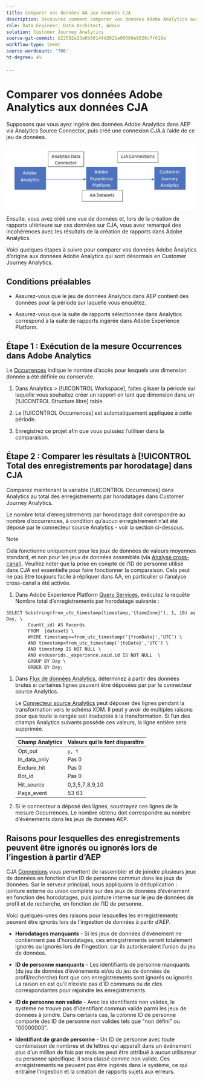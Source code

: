 ```yaml
---
title: Comparer vos données AA aux données CJA
description: Découvrez comment comparer vos données Adobe Analytics aux données dans Customer Journey Analytics
role: Data Engineer, Data Architect, Admin
solution: Customer Journey Analytics
source-git-commit: b22592a13a6b60144d2021a08060e9929c7f619a
workflow-type: tm+mt
source-wordcount: '706'
ht-degree: 4%

---
```



# Comparer vos données Adobe Analytics aux données CJA

Supposons que vous ayez ingéré des données Adobe Analytics dans AEP via Analytics Source Connector, puis créé une connexion CJA à l’aide de ce jeu de données.

![flux de données](assets/compare.png)

Ensuite, vous avez créé une vue de données et, lors de la création de rapports ultérieure sur ces données sur CJA, vous avez remarqué des incohérences avec les résultats de la création de rapports dans Adobe Analytics.

Voici quelques étapes à suivre pour comparer vos données Adobe Analytics d’origine aux données Adobe Analytics qui sont désormais en Customer Journey Analytics.

## Conditions préalables

* Assurez-vous que le jeu de données Analytics dans AEP contient des données pour la période sur laquelle vous enquêtez.

* Assurez-vous que la suite de rapports sélectionnée dans Analytics correspond à la suite de rapports ingérée dans Adobe Experience Platform.


## Étape 1 : Exécution de la mesure Occurrences dans Adobe Analytics

Le [Occurrences](https://experienceleague.adobe.com/docs/analytics/components/metrics/occurrences.html?lang=fr) indique le nombre d’accès pour lesquels une dimension donnée a été définie ou conservée.

1. Dans Analytics > [!UICONTROL Workspace], faites glisser la période sur laquelle vous souhaitez créer un rapport en tant que dimension dans un [!UICONTROL Structure libre] table.

1. Le [!UICONTROL Occurrences] est automatiquement appliquée à cette période.

1. Enregistrez ce projet afin que vous puissiez l’utiliser dans la comparaison.

## Étape 2 : Comparer les résultats à [!UICONTROL Total des enregistrements par horodatage] dans CJA

Comparez maintenant la variable [!UICONTROL Occurrences] dans Analytics au total des enregistrements par horodatages dans Customer Journey Analytics.

Le nombre total d’enregistrements par horodatage doit correspondre au nombre d’occurrences, à condition qu’aucun enregistrement n’ait été déposé par le connecteur source Analytics - voir la section ci-dessous.

>[!NOTE]
>
>Cela fonctionne uniquement pour les jeux de données de valeurs moyennes standard, et non pour les jeux de données assemblés (via [Analyse cross-canal](\help/connections/cca/overview.md)). Veuillez noter que la prise en compte de l’ID de personne utilisé dans CJA est essentielle pour faire fonctionner la comparaison. Cela peut ne pas être toujours facile à répliquer dans AA, en particulier si l’analyse cross-canal a été activée.

1. Dans Adobe Experience Platform [Query Services](https://experienceleague.adobe.com/docs/experience-platform/query/best-practices/adobe-analytics.html), exécutez la requête Nombre total d’enregistrements par horodatage suivante :

```
SELECT Substring(from_utc_timestamp(timestamp,'{timeZone}'), 1, 10) as Day, \ 
        Count(_id) AS Records 
        FROM  {dataset} \ 
        WHERE timestamp>=from_utc_timestamp('{fromDate}','UTC') \ 
        AND timestamp<from_utc_timestamp('{toDate}','UTC') \ 
        AND timestamp IS NOT NULL \ 
        AND enduserids._experience.aaid.id IS NOT NULL  \ 
        GROUP BY Day \ 
        ORDER BY Day; 
```

1. Dans [Flux de données Analytics](https://experienceleague.adobe.com/docs/analytics/export/analytics-data-feed/data-feed-contents/datafeeds-reference.html?lang=fr), déterminez à partir des données brutes si certaines lignes peuvent être déposées par par le connecteur source Analytics.

   Le [Connecteur source Analytics](https://experienceleague.adobe.com/docs/experience-platform/sources/ui-tutorials/create/adobe-applications/analytics.html?lang=fr) peut déposer des lignes pendant la transformation vers le schéma XDM. Il peut y avoir de multiples raisons pour que toute la rangée soit inadaptée à la transformation. Si l’un des champs Analytics suivants possède ces valeurs, la ligne entière sera supprimée.

   | Champ Analytics | Valeurs qui le font disparaître |
   | --- | --- |
   | Opt_out | `y, Y` |
   | In_data_only | Pas 0 |
   | Exclure_hit | Pas 0 |
   | Bot_id | Pas 0 |
   | Hit_source | 0,3,5,7,8,9,10 |
   | Page_event | 53 63 |

1. Si le connecteur a déposé des lignes, soustrayez ces lignes de la mesure Occurrences. Le nombre obtenu doit correspondre au nombre d’événements dans les jeux de données AEP.

## Raisons pour lesquelles des enregistrements peuvent être ignorés ou ignorés lors de l’ingestion à partir d’AEP

CJA [Connexions](\help/connections/create-connection.md) vous permettent de rassembler et de joindre plusieurs jeux de données en fonction d’un ID de personne commun dans les jeux de données. Sur le serveur principal, nous appliquons la déduplication : jointure externe ou union complète sur des jeux de données d’événement en fonction des horodatages, puis jointure interne sur le jeu de données de profil et de recherche, en fonction de l’ID de personne.

Voici quelques-unes des raisons pour lesquelles les enregistrements peuvent être ignorés lors de l’ingestion de données à partir d’AEP.

* **Horodatages manquants** - Si les jeux de données d’événement ne contiennent pas d’horodatages, ces enregistrements seront totalement ignorés ou ignorés lors de l’ingestion. car ils autoriseraient l’union du jeu de données.

* **ID de personne manquants** - Les identifiants de personne manquants (du jeu de données d’événements et/ou du jeu de données de profil/recherche) font que ces enregistrements sont ignorés ou ignorés. La raison en est qu’il n’existe pas d’ID communs ou de clés correspondantes pour rejoindre les enregistrements.

* **ID de personne non valide** - Avec les identifiants non valides, le système ne trouve pas d’identifiant commun valide parmi les jeux de données à joindre. Dans certains cas, la colonne ID de personne comporte des ID de personne non valides tels que &quot;non défini&quot; ou &quot;00000000&quot;.

* **Identifiant de grande personne** - Un ID de personne avec toute combinaison de nombres et de lettres qui apparaît dans un événement plus d’un million de fois par mois ne peut être attribué à aucun utilisateur ou personne spécifique. Il sera classé comme non valide. Ces enregistrements ne peuvent pas être ingérés dans le système, ce qui entraîne l’ingestion et la création de rapports sujets aux erreurs.


